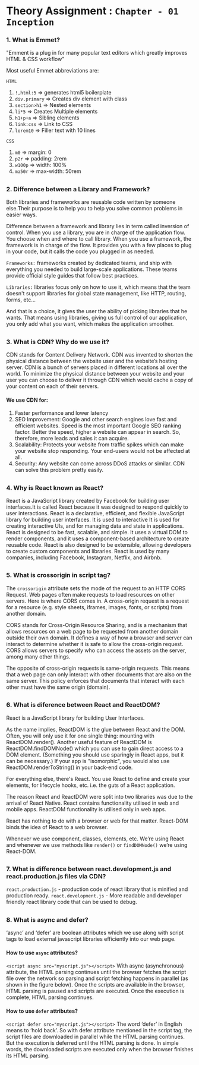 
# Theory Assignment : `Chapter - 01 Inception`

### 1. What is Emmet?

"Emment is a plug in for many popular text editors which greatly improves HTML & CSS workflow"

Most useful Emmet abbreviations are:

`HTML`

1. `!,html:5` => generates html5 boilerplate
2. `div.primary` => Creates div element with class
3. `section>h1` => Nested elements
4. `li*5` => Creates Multiple elements
5. `h1+p+a` => Sibling elements
6. `link:css` => Link to CSS
7. `lorem10` => Filler text with 10 lines

`CSS`

1. `m0` => margin: 0
2. `p2r` => padding: 2rem
3. `w100p` => width: 100%
4. `ma50r` => max-width: 50rem
##
### 2. Difference between a Library and Framework?

Both libraries and frameworks are reusable code written by someone else.Their purpose is to help you to help you solve common problems in easier ways.

Difference between a framework and library lies in term called inversion of control. When you use a library, you are in charge of the application flow. You choose when and where to call library. When you use a framework, the framework is in charge of the flow. It provides you with a few places to plug in your code, but it calls the code you plugged in as needed.

`Frameworks:`
frameworks created by dedicated teams, and ship with everything you needed to build large-scale applications.
These teams provide official style guides that follow best practices.

`Libraries:`
libraries focus only on how to use it, which means that the team doesn't support libraries for global state management, like HTTP, routing, forms, etc...

And that is a choice, it gives the user the ability of picking libraries that he wants. That means using libraries, giving us full control of our application, you only add what you want, which makes the application smoother.

##
### 3. What is CDN? Why do we use it?
CDN stands for Content Delivery Network.
CDN was invented to shorten the physical distance between the website user and the website’s hosting server.
CDN is a bunch of servers placed in different locations all over the world. To minimize the physical distance between your website and your user you can choose to deliver it through CDN which would cache a copy of your content on each of their servers.

#### We use CDN for:

1. Faster performance and lower latency
2. SEO Improvement:  Google and other search engines love fast and efficient websites. Speed is the most important Google SEO ranking factor. Better the speed, higher a website can appear in search. So, therefore, more leads and sales it can acquire.
3. Scalability: Protects your website from traffic spikes which can make your website stop responding. Your end-users would not be affected at all.
4. Security: Any website can come across DDoS attacks or similar. CDN can solve this problem pretty easily.

##
### 4. Why is React known as React?
React is a JavaScript library created by Facebook for building user interfaces.It is called React because it was designed to respond quickly to user interactions. React is a declarative, efficient, and flexible JavaScript library for building user interfaces. It is used to interactive It is used for creating interactive UIs, and for managing data and state in applications. React is designed to be fast, scalable, and simple. It uses a virtual DOM to render components, and it uses a component-based architecture to create reusable code. React is also designed to be extensible, allowing developers to create custom components and libraries. React is used by many companies, including Facebook, Instagram, Netflix, and Airbnb.

##
### 5. What is crossorigin in script tag?
The `crossorigin` attribute sets the mode of the request to an HTTP CORS Request.
Web pages often make requests to load resources on other servers. Here is where CORS comes in. A cross-origin request is a request for a resource (e.g. style sheets, iframes, images, fonts, or scripts) from another domain.

CORS stands for Cross-Origin Resource Sharing, and is a mechanism that allows resources on a web page to be requested from another domain outside their own domain. It defines a way of how a browser and server can interact to determine whether it is safe to allow the cross-origin request. CORS allows servers to specify who can access the assets on the server, among many other things.

The opposite of cross-origin requests is same-origin requests. This means that a web page can only interact with other documents that are also on the same server. This policy enforces that documents that interact with each other must have the same origin (domain).

##
### 6. What is diference between React and ReactDOM?
React is a JavaScript library for building User Interfaces.

As the name implies, ReactDOM is the glue between React and the DOM. Often, you will only use it for one single thing: mounting with ReactDOM.render(). Another useful feature of ReactDOM is ReactDOM.findDOMNode() which you can use to gain direct access to a DOM element. (Something you should use sparingly in React apps, but it can be necessary.) If your app is "isomorphic", you would also use ReactDOM.renderToString() in your back-end code.

For everything else, there's React. You use React to define and create your elements, for lifecycle hooks, etc. i.e. the guts of a React application.

The reason React and ReactDOM were split into two libraries was due to the arrival of React Native. React contains functionality utilised in web and mobile apps. ReactDOM functionality is utilised only in web apps.

React has nothing to do with a browser or web for that matter.
React-DOM binds the idea of React to a web browser.

Whenever we use component, classes, elements, etc. We’re using React and whenever we use methods like `render()` or `findDOMNode()` we’re using React-DOM.

##
### 7. What is difference between react.development.js and react.production.js files via CDN?
`react.production.js` - production code of react library that is minified and production ready. `react.development.js` - More readable and developer friendly react library code that can be used to debug.

##
### 8. What is async and defer?
‘async’ and ‘defer’ are boolean attributes which we use along with script tags to load external javascript libraries efficiently into our web page.

#### How to use `async` attributes?

`<script async src="myscript.js"></script>`
With async (asynchronous) attribute, the HTML parsing continues until the browser fetches the script file over the network so parsing and script fetching happens in parallel (as shown in the figure below). Once the scripts are available in the browser, HTML parsing is paused and scripts are executed. Once the execution is complete, HTML parsing continues.

#### How to use `defer` attributes?

`<script defer src="myscript.js"></script>`
The word ‘defer’ in English means to ‘hold back’. So with defer attribute mentioned in the script tag, the script files are downloaded in parallel while the HTML parsing continues. But the execution is deferred until the HTML parsing is done. In simple words, the downloaded scripts are executed only when the browser finishes its HTML parsing.




